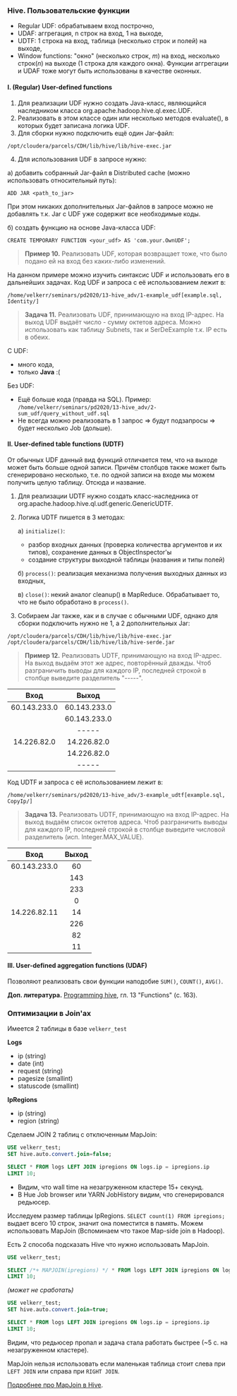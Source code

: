 ### Hive. Пользовательские функции

* Regular UDF: обрабатываем вход построчно,
* UDAF: аггрегация, n строк на вход, 1 на выходе,
* UDTF: 1 строка на вход, таблица (несколько строк и полей) на выходе,
* Window functions: "окно" (несколько строк, *m*) на вход, несколько строк(*n*) на выходе (1 строка для каждого окна). Функции аггрегации и UDAF тоже могут быть использованы в качестве оконных.

#### I. (Regular) User-defined functions

1. Для реализации UDF нужно создать Java-класс, являющийся наследником класса org.apache.hadoop.hive.ql.exec.UDF.
2. Реализовать в этом классе один или несколько методов evaluate(), в которых будет записана логика UDF.
3. Для сборки нужно подключить ещё один Jar-файл:
```
/opt/cloudera/parcels/CDH/lib/hive/lib/hive-exec.jar
```
4. Для использования UDF в запросе нужно:

а) добавить собранный Jar-файл в Distributed cache (можно использовать относительный путь):
```
ADD JAR <path_to_jar>
```
При этом никаких дополнительных Jar-файлов в запросе можно не добавлять т.к. Jar с UDF уже содержит все необходимые коды.

б) создать функцию на основе Java-класса UDF:
```
CREATE TEMPORARY FUNCTION <your_udf> AS 'com.your.OwnUDF';
```
> **Пример 10.** Реализовать UDF, которая возвращает тоже, что было подано ей на вход без каких-либо изменений.

На данном примере можно изучить синтаксис UDF и использовать его в дальнейших задачах. Код UDF и запроса с её использованием лежит в:
```
/home/velkerr/seminars/pd2020/13-hive_adv/1-example_udf[example.sql, Identity/]
```

> **Задача 11.** Реализовать UDF, принимающую на вход IP-адрес. На выход UDF выдаёт число - сумму октетов адреса. Можно использовать как таблицу Subnets, так и SerDeExample т.к. IP есть в обеих.

С UDF:
* много кода,
* только **Java** :(

Без UDF:
* Ещё больше кода (правда на SQL). Пример: `/home/velkerr/seminars/pd2020/13-hive_adv/2-sum_udf/query_without_udf.sql`
* Не всегда можно реализовать в 1 запрос => будут подзапросы => будет несколько Job (дольше).

#### II. User-defined table functions (UDTF)

От обычных UDF данный вид функций отличается тем, что на выходе может быть больше одной записи. Причём столбцов также может быть сгенерировано несколько, т.е. по одной записи на входе мы можем получить целую таблицу. Отсюда и название.

1. Для реализации UDTF нужно создать класс-наследника от org.apache.hadoop.hive.ql.udf.generic.GenericUDTF.
2. Логика UDTF пишется в 3 методах:

   а) `initialize()`:
    - разбор входных данных (проверка количества аргументов и их типов), сохранение данных в ObjectInspector'ы
    - создание структуры выходной таблицы (названия и типы полей)

   б) `process()`: реализация механизма получения выходных данных из входных,

   в) `close()`: некий аналог cleanup() в MapReduce. Обрабатывает то, что не было обработано в `process()`.

3. Собираем Jar также, как и в случае с обычными UDF, однако для сборки подключить нужно не 1, а 2 дополнительных Jar:
```
/opt/cloudera/parcels/CDH/lib/hive/lib/hive-exec.jar
/opt/cloudera/parcels/CDH/lib/hive/lib/hive-serde.jar
```

> **Пример 12.** Реализовать UDTF, принимающую на вход IP-адрес. На выход выдаём этот же адрес, повторённый дважды.  Чтоб разграничить выводы для каждого IP, последней строкой в столбце выведите разделитель "-----".

|Вход|Выход|
|:----:|:---:|
|60.143.233.0|60.143.233.0|
||60.143.233.0|
||-----|
|14.226.82.0|14.226.82.0|
||14.226.82.0|
||-----|

Код UDTF и запроса с её использованием лежит в:
```
/home/velkerr/seminars/pd2020/13-hive_adv/3-example_udtf[example.sql, CopyIp/]
```
> **Задача 13.** Реализовать UDTF, принимающую на вход IP-адрес. На выход выдаём список октетов адреса. Чтоб разграничить выводы для каждого IP, последней строкой в столбце выведите числовой разделитель (исп. Integer.MAX_VALUE).

|     Вход     |Выход|
|:------------:|:---:|
| 60.143.233.0 |60|
|              |143|
|              |     233      |
|              |      0       |
| 14.226.82.11 |14|
|              |     226      |
|              |      82      |
|              |      11      |

#### III. User-defined aggregation functions (UDAF)

Позволяют реализовать свои функции наподобие `SUM()`, `COUNT()`, `AVG()`.

**Доп. литература.** [Programming hive](https://www.gocit.vn/files/Oreilly.Programming.Hive-www.gocit.vn.pdf), гл. 13 "Functions" (с. 163).

### Оптимизации в Join'ах

Имеется 2 таблицы в базе `velkerr_test`

**Logs**
* ip (string)
* date (int)
* request (string)
* pagesize (smallint)
* statuscode (smallint)

**IpRegions**
* ip (string)
* region (string)

Сделаем JOIN 2 таблиц с отключенным MapJoin:

```sql
USE velkerr_test;
SET hive.auto.convert.join=false;

SELECT * FROM logs LEFT JOIN ipregions ON logs.ip = ipregions.ip
LIMIT 10;
```
* Видим, что wall time на незагруженном кластере 15+ секунд.
* В Hue Job browser или YARN JobHistory видим, что сгенерировался редьюсер.

Исследуем размер таблицы IpRegions. `SELECT count(1) FROM ipregions;` выдает всего 10 строк, значит она поместится в память. Можем использовать MapJoin (Вспоминаем что такое Map-side join в Hadoop).

Есть 2 способа подсказать Hive что нужно использовать MapJoin.

```sql
USE velkerr_test;

SELECT /*+ MAPJOIN(ipregions) */ * FROM logs LEFT JOIN ipregions ON logs.ip = ipregions.ip
LIMIT 10;
```
*(может не сработать)*

```sql
USE velkerr_test;
SET hive.auto.convert.join=true;

SELECT * FROM logs LEFT JOIN ipregions ON logs.ip = ipregions.ip
LIMIT 10;
```
Видим, что редьюсер пропал и задача стала работать быстрее (~5 с. на незагруженном кластере).

MapJoin нельзя использовать если маленькая таблица стоит слева при `LEFT JOIN` или справа при `RIGHT JOIN`.

[Подробнее про MapJoin в Hive](https://cwiki.apache.org/confluence/display/Hive/LanguageManual+JoinOptimization#LanguageManualJoinOptimization-PriorSupportforMAPJOIN).
